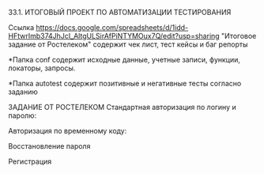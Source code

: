 33.1. ИТОГОВЫЙ ПРОЕКТ ПО АВТОМАТИЗАЦИИ ТЕСТИРОВАНИЯ 

Ссылка  https://docs.google.com/spreadsheets/d/1idd-HFtwrImb374JhJcI_AltgULSirAfPiNTYMOux7Q/edit?usp=sharing  "Итоговое задание от Ростелеком" содержит чек лист, тест кейсы и баг репорты

*Папка conf содержит исходные данные, учетные записи, функции, локаторы, запросы.

*Папка autotest содержит позитивные и негативные тесты согласно заданию





ЗАДАНИЕ ОТ РОСТЕЛЕКОМ
Стандартная авторизация по логину и паролю: 

Авторизация по временному коду: 

Восстановление пароля 

Регистрация 

 
